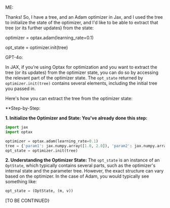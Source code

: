 ME:

Thanks! So, I have a tree, and an Adam optimizer in Jax, and I used the tree to initialize the state of the optimizer, and I'd like to be able to extract that tree (or its further updates) from the state: 

optimizer = optax.adam(learning_rate=0.1)

opt_state = optimizer.init(tree)

GPT-4o:

In JAX, if you're using Optax for optimization and you want to extract the tree (or its updates) from the optimizer state, 
you can do so by accessing the relevant part of the optimizer state. The `opt_state` returned by `optimizer.init(tree)` contains several elements, including the initial tree you passed in.

Here's how you can extract the tree from the optimizer state:

**Step-by-Step:

  **1. Initialize the Optimizer and State: You've already done this step:**

```python
import jax
import optax

optimizer = optax.adam(learning_rate=0.1)
tree = {'param1': jax.numpy.array([1.0, 2.0]), 'param2': jax.numpy.array([3.0, 4.0])}
opt_state = optimizer.init(tree)
```

  **2. Understanding the Optimizer State:** The `opt_state` is an instance of an `OptState`, 
which typically contains several parts, such as the optimizer's internal state and the parameter tree.
However, the exact structure can vary based on the optimizer. In the case of Adam, you would typically see something like:

```python
opt_state = (OptState, (m, v))
```

[TO BE CONTINUED}
